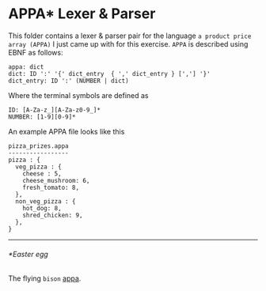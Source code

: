 # APPA* Lexer & Parser

This folder contains a lexer & parser pair for the language `a product price
array (APPA)` I just came up with for this exercise. `APPA` is described using
EBNF as follows:

```
appa: dict
dict: ID ':' '{' dict_entry  { ',' dict_entry } [','] '}'
dict_entry: ID ':' (NUMBER | dict)
```
Where the terminal symbols are defined as
```
ID: [A-Za-z_][A-Za-z0-9_]*
NUMBER: [1-9][0-9]*
```

An example APPA file looks like this
```
pizza_prizes.appa
-----------------
pizza : {
  veg_pizza : {
    cheese : 5,
    cheese_mushroom: 6,
    fresh_tomato: 8,
  },
  non_veg_pizza : {
    hot_dog: 8,
    shred_chicken: 9,
  },
}
```

---
###### *Easter egg
The flying `bison` [appa](https://avatar.fandom.com/wiki/Appa).

